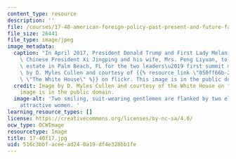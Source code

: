 ```yaml
---
content_type: resource
description: ''
file: /courses/17-40-american-foreign-policy-past-present-and-future-fall-2017/516c3bbfaceead240a19df4e328bb1fe_17-40f17.jpg
file_size: 26441
file_type: image/jpeg
image_metadata:
  caption: "In April 2017, President Donald Trump and First Lady Melania Trump welcomed\
    \ Chinese President Xi Jingping and his wife, Mrs. Peng Liyuan, to their Mar-a-Lago\
    \ estate in Palm Beach, FL for the two leaders\u2019 first summit meeting.\_(Image\
    \ by D. Myles Cullen and courtesy of {{% resource_link \"050ff66b-213e-4de4-971f-4326f6bf8051\"\
    \ \"The White House\" %}} on flickr. This image is in the public domain. )"
  credit: Image by D. Myles Cullen and courtesy of the White House on flickr. This
    image is in the public domain.
  image-alt: 'Two smiling, suit-wearing gentlemen are flanked by two elegantly-dressed
    attractive women. '
learning_resource_types: []
license: https://creativecommons.org/licenses/by-nc-sa/4.0/
ocw_type: OCWImage
resourcetype: Image
title: 17-40f17.jpg
uid: 516c3bbf-acee-ad24-0a19-df4e328bb1fe
---
```

